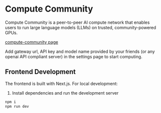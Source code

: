 # Compute Community
Compute Community is a peer-to-peer AI compute network that enables users to run large language models (LLMs) on trusted, community-powered GPUs. 

[compute-community page](https://computecommunity.com)

Add gateway url, API key and model name provided by your friends (or any openai API compliant server) in the settings page to start computing.

## Frontend Development
The frontend is built with Next.js. For local development:


1. Install dependencies and run the development server
```bash
npm i
npm run dev
```